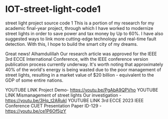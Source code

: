 # IOT-street-light-code1
street light project source code 1
This is a portion of my research for my academic final-year project, through which I have worked to modernize street lights in order to save power and tax money by Up to 60%. I have also suggested ways to link more cutting-edge technology and real-time fault detection. With this, I hope to build the smart city of my dreams.

Great news! Alhamdulillah Our research article was approved for the IEEE 3rd ECCE International Conference, with the IEEE conference version publication process currently underway. It's worth noting that approximately 40% of the world's energy is being wasted due to the poor management of street lights, resulting in a market value of $20 billion - equivalent to the GDP of some entire nations.

 YOUTUBE LINK Project Demo- https://youtu.be/PgAbA9QPVho
 YOUTUBE LINK Mismanagement of street lights Our investigation -https://youtu.be/3Hq_t2ARukI
 YOUTUBE LINK 3rd ECCE 2023 IEEE Conference CUET Presentation Paper ID-129 - https://youtu.be/ce1P6Of5jzY
 
